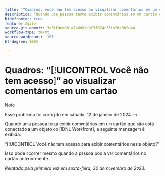 ```yaml
---
title: '“Quadros: você não tem acesso ao visualizar comentários em um cartão.”'
description: “Quando uma pessoa tenta exibir comentários em um cartão que não está conectado a um objeto do Workfront, uma mensagem de erro é exibida.”
hidefromtoc: true
feature: Agile
source-git-commit: 3a5bf0ed6b1a7a6d61c9f3f074c551bf6e3b2d44
workflow-type: tm+mt
source-wordcount: '101'
ht-degree: 100%

---
```



# Quadros: “[!UICONTROL Você não tem acesso]” ao visualizar comentários em um cartão

>[!NOTE]
>
>Esse problema foi corrigido em sábado, 12 de janeiro de 2024.—>

Quando uma pessoa tenta exibir comentários em um cartão que não está conectado a um objeto do [!DNL Workfront], a seguinte mensagem é exibida:

“[!UICONTROL Você não tem acesso para exibir comentários neste objeto]”

Isso pode ocorrer mesmo quando a pessoa podia ver comentários no cartão anteriormente.

_Relatado pela primeira vez em sexta-feira, 30 de novembro de 2023._
